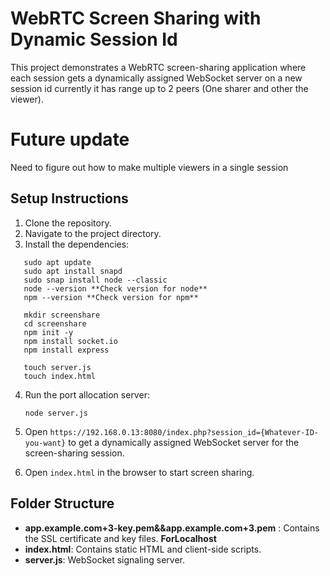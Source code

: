 # WebRTC Screen Sharing with Dynamic Session Id

This project demonstrates a WebRTC screen-sharing application where each session gets a dynamically assigned WebSocket server on a new session id currently it has range up to 2 peers (One sharer and other the viewer).

# Future update

Need to figure out how to make multiple viewers in a single session

## Setup Instructions

1. Clone the repository.
2. Navigate to the project directory.
3. Install the dependencies:


 ```On terminal
    sudo apt update
    sudo apt install snapd
    sudo snap install node --classic
    node --version **Check version for node**  
    npm --version **Check version for npm**

    mkdir screenshare
    cd screenshare
    npm init -y
    npm install socket.io
    npm install express

    touch server.js
    touch index.html
 ```
4. Run the port allocation server:

    ```On terminal
    node server.js
    ```

5. Open `https://192.168.0.13:8080/index.php?session_id={Whatever-ID-you-want}` to get a dynamically assigned WebSocket server for the screen-sharing session. 
6. Open `index.html` in the browser to start screen sharing.

## Folder Structure

- **app.example.com+3-key.pem&&app.example.com+3.pem** : Contains the SSL certificate and key files. **ForLocalhost**
- **index.html**: Contains static HTML and client-side scripts.
- **server.js**: WebSocket signaling server.
